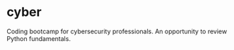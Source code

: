# cyber
Coding bootcamp for cybersecurity professionals. An opportunity to review Python fundamentals.

